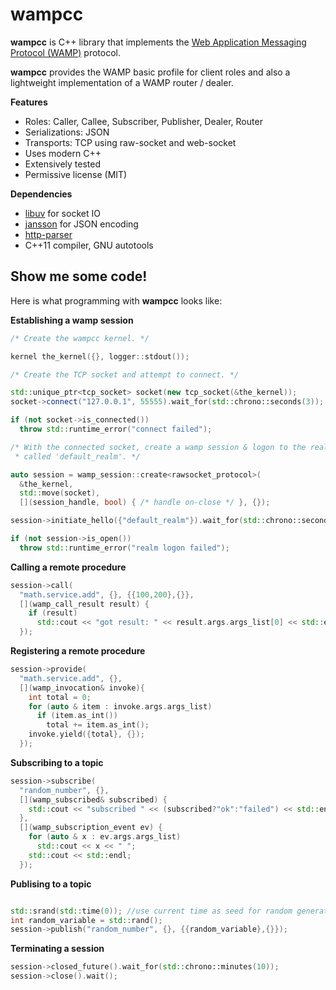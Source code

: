 # **wampcc**

**wampcc** is C++ library that implements the [Web Application Messaging Protocol (WAMP)](http://wamp.ws/) protocol.

**wampcc** provides the WAMP basic profile for client roles and also a lightweight implementation of a WAMP router / dealer.

**Features**

 - Roles: Caller, Callee, Subscriber, Publisher, Dealer, Router
 - Serializations: JSON
 - Transports: TCP using raw-socket and web-socket
 - Uses modern C++
 - Extensively tested
 - Permissive license (MIT)

**Dependencies**

 - [libuv](http://libuv.org/) for socket IO
 - [jansson](http://www.digip.org/jansson/) for JSON encoding
 - [http-parser](https://github.com/nodejs/http-parser)
 - C++11 compiler, GNU autotools

## Show me some code!

Here is what programming with **wampcc** looks like:

**Establishing a wamp session**

```c++
/* Create the wampcc kernel. */

kernel the_kernel({}, logger::stdout());

/* Create the TCP socket and attempt to connect. */

std::unique_ptr<tcp_socket> socket(new tcp_socket(&the_kernel));
socket->connect("127.0.0.1", 55555).wait_for(std::chrono::seconds(3));

if (not socket->is_connected())
  throw std::runtime_error("connect failed");

/* With the connected socket, create a wamp session & logon to the realm
 * called 'default_realm'. */

auto session = wamp_session::create<rawsocket_protocol>(
  &the_kernel,
  std::move(socket),
  [](session_handle, bool) { /* handle on-close */ }, {});

session->initiate_hello({"default_realm"}).wait_for(std::chrono::seconds(3));

if (not session->is_open())
  throw std::runtime_error("realm logon failed");
```

**Calling a remote procedure**

```c++
session->call(
  "math.service.add", {}, {{100,200},{}},
  [](wamp_call_result result) {
    if (result)
      std::cout << "got result: " << result.args.args_list[0] << std::endl;
  });
```

**Registering a remote procedure**
```c++
session->provide(
  "math.service.add", {},
  [](wamp_invocation& invoke){
    int total = 0;
    for (auto & item : invoke.args.args_list)
      if (item.as_int())
        total += item.as_int();
    invoke.yield({total}, {});
  });
```

**Subscribing to a topic**
```c++
session->subscribe(
  "random_number", {},
  [](wamp_subscribed& subscribed) {
    std::cout << "subscribed " << (subscribed?"ok":"failed") << std::endl;
  },
  [](wamp_subscription_event ev) {
    for (auto & x : ev.args.args_list)
      std::cout << x << " ";
    std::cout << std::endl;
  });
```

**Publising to a topic**
```c++

std::srand(std::time(0)); //use current time as seed for random generator
int random_variable = std::rand();
session->publish("random_number", {}, {{random_variable},{}});
```

**Terminating a session**
```c++
session->closed_future().wait_for(std::chrono::minutes(10));
session->close().wait();
```
